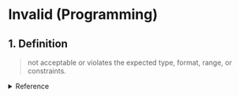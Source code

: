 # Invalid (Programming)
## 1. Definition

>not acceptable or violates the expected type, format, range, or constraints.

<details>
<summary>Reference</summary>

- ["std::invalid_argument - an argument value has not been accepted."](https://en.cppreference.com/w/cpp/error/invalid_argument)
- ["an invalid argument means that a value passed to a method, subroutine, or function does not fall within the expected range of values for the argument."](https://www.quora.com/What-is-the-definition-of-an-invalid-argument)
- ["Invalid arguments are errors that occur when a method or function receives parameters that do not meet its expected input criteria."](https://labex.io/tutorials/java-how-to-fix-invalid-argument-error-426152)
</details>
